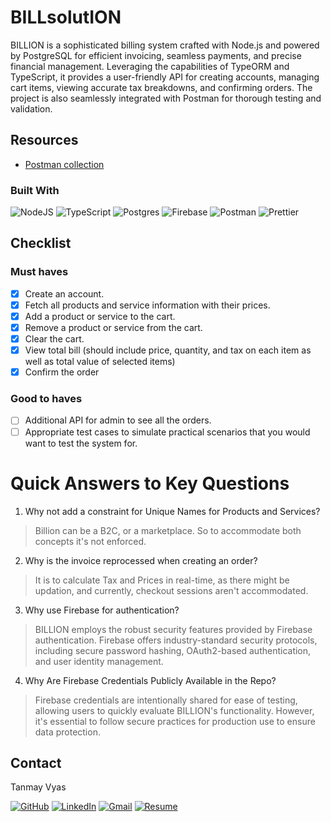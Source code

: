 # BILLsolutION
BILLION is a sophisticated billing system crafted with Node.js and powered by PostgreSQL for efficient invoicing, seamless payments, and precise financial management. Leveraging the capabilities of TypeORM and TypeScript, it provides a user-friendly API for creating accounts, managing cart items, viewing accurate tax breakdowns, and confirming orders. The project is also seamlessly integrated with Postman for thorough testing and validation.

## Resources

- [Postman collection](https://www.postman.com/tanmay000009/workspace/billsolution)

### Built With

![NodeJS](https://img.shields.io/badge/node.js-6DA55F?style=for-the-badge&logo=node.js&logoColor=white)
![TypeScript](https://img.shields.io/badge/typescript-%23007ACC.svg?style=for-the-badge&logo=typescript&logoColor=white)
![Postgres](https://img.shields.io/badge/postgres-%23316192.svg?style=for-the-badge&logo=postgresql&logoColor=white)
![Firebase](https://img.shields.io/badge/Firebase-039BE5?style=for-the-badge&logo=Firebase&logoColor=white)
![Postman](https://img.shields.io/badge/Postman-FF6C37?style=for-the-badge&logo=postman&logoColor=white)
![Prettier](https://img.shields.io/badge/Prettier-F7B93E.svg?style=for-the-badge&logo=Prettier&logoColor=black)

## Checklist
### Must haves
- [x] Create an account.
- [x] Fetch all products and service information with their prices.
- [x] Add a product or service to the cart.
- [x] Remove a product or service from the cart.
- [x] Clear the cart.
- [x] View total bill (should include price, quantity, and tax on each item as well as total value of selected items)
- [x] Confirm the order
### Good to haves
- [ ] Additional API for admin to see all the orders.
- [ ] Appropriate test cases to simulate practical scenarios that you would want to test the system for.

# Quick Answers to Key Questions

1. Why not add a constraint for Unique Names for Products and Services?
  > Billion can be a B2C, or a marketplace. So to accommodate both concepts it's not enforced.

2. Why is the invoice reprocessed when creating an order?
  > It is to calculate Tax and Prices in real-time, as there might be updation, and currently, checkout sessions aren't accommodated.

3. Why use Firebase for authentication?
  > BILLION employs the robust security features provided by Firebase authentication. Firebase offers industry-standard security protocols, including secure password hashing, OAuth2-based authentication, and user identity management.

4. Why Are Firebase Credentials Publicly Available in the Repo?
  > Firebase credentials are intentionally shared for ease of testing, allowing users to quickly evaluate BILLION's functionality. However, it's essential to follow secure practices for production use to ensure data protection.

## Contact

Tanmay Vyas

[![GitHub](https://img.shields.io/badge/github-%23121011.svg?style=for-the-badge&logo=github&logoColor=white)](https://github.com/Tanmay000009)
[![LinkedIn](https://img.shields.io/badge/linkedin-%230077B5.svg?style=for-the-badge&logo=linkedin&logoColor=white)](https://www.linkedin.com/in/tanmay-vyas-09/)
[![Gmail](https://img.shields.io/badge/Gmail-D14836?style=for-the-badge&logo=gmail&logoColor=white)](mailto:tanmayvyas09@gmail.com)
[![Resume](https://img.shields.io/badge/Resume-000000?style=for-the-badge&logo=read-the-docs&logoColor=white)](https://drive.google.com/file/d/1lkfmeqseeSwK1GlJHEblz2ZuYzdNBRhm/view?usp=drive_link)
